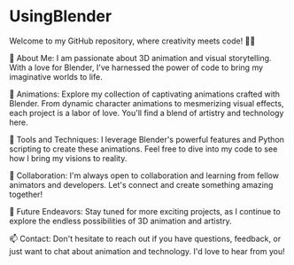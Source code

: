 # UsingBlender
Welcome to my GitHub repository, where creativity meets code! 🎨✨

🌟 About Me:
I am passionate about 3D animation and visual storytelling. With a love for Blender, I've harnessed the power of code to bring my imaginative worlds to life.

🎥 Animations:
Explore my collection of captivating animations crafted with Blender. From dynamic character animations to mesmerizing visual effects, each project is a labor of love. You'll find a blend of artistry and technology here.

🧰 Tools and Techniques:
I leverage Blender's powerful features and Python scripting to create these animations. Feel free to dive into my code to see how I bring my visions to reality.

🤝 Collaboration:
I'm always open to collaboration and learning from fellow animators and developers. Let's connect and create something amazing together!

🚀 Future Endeavors:
Stay tuned for more exciting projects, as I continue to explore the endless possibilities of 3D animation and artistry.

📫 Contact:
Don't hesitate to reach out if you have questions, feedback, or just want to chat about animation and technology. I'd love to hear from you!
